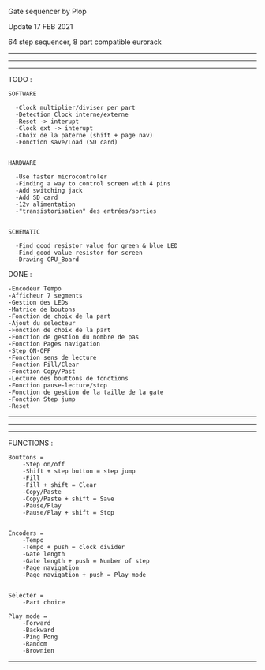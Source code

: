   Gate sequencer by Plop

  Update 17 FEB 2021

  64 step sequencer, 8 part compatible eurorack

  ________________________________________________________________________________________________
  ________________________________________________________________________________________________
  ________________________________________________________________________________________________

  TODO :

    SOFTWARE

      -Clock multiplier/diviser per part
      -Detection Clock interne/externe
      -Reset -> interupt
      -Clock ext -> interupt
      -Choix de la paterne (shift + page nav)
      -Fonction save/Load (SD card)
  

    HARDWARE

      -Use faster microcontroler
      -Finding a way to control screen with 4 pins
      -Add switching jack
      -Add SD card
      -12v alimentation
      -"transistorisation" des entrées/sorties
      
      
    SCHEMATIC
    
      -Find good resistor value for green & blue LED
      -Find good value resistor for screen
      -Drawing CPU_Board


  DONE :

    -Encodeur Tempo
    -Afficheur 7 segments
    -Gestion des LEDs
    -Matrice de boutons
    -Fonction de choix de la part
    -Ajout du selecteur
    -Fonction de choix de la part
    -Fonction de gestion du nombre de pas
    -Fonction Pages navigation
    -Step ON-OFF
    -Fonction sens de lecture
    -Fonction Fill/Clear
    -Fonction Copy/Past
    -Lecture des bouttons de fonctions
    -Fonction pause-lecture/stop
    -Fonction de gestion de la taille de la gate
    -Fonction Step jump
    -Reset
  

  ________________________________________________________________________________________________
  ________________________________________________________________________________________________
  ________________________________________________________________________________________________


  FUNCTIONS :
  

    Bouttons =
        -Step on/off
        -Shift + step button = step jump
        -Fill
        -Fill + shift = Clear
        -Copy/Paste
        -Copy/Paste + shift = Save
        -Pause/Play
        -Pause/Play + shift = Stop
    

    Encoders =
        -Tempo
        -Tempo + push = clock divider
        -Gate length
        -Gate length + push = Number of step
        -Page navigation
        -Page navigation + push = Play mode
    

    Selecter =
        -Part choice

    Play mode =
        -Forward
        -Backward
        -Ping Pong
        -Random
        -Brownien
    

  --------------------------------------------------------------------------
